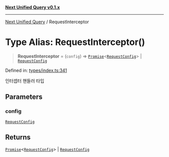 [**Next Unified Query v0.1.x**](../README.md)

***

[Next Unified Query](../globals.md) / RequestInterceptor

# Type Alias: RequestInterceptor()

> **RequestInterceptor** = (`config`) => [`Promise`](https://developer.mozilla.org/docs/Web/JavaScript/Reference/Global_Objects/Promise)\<[`RequestConfig`](../interfaces/RequestConfig.md)\> \| [`RequestConfig`](../interfaces/RequestConfig.md)

Defined in: [types/index.ts:341](https://github.com/newExpand/next-unified-query/blob/main/packages/core/src/types/index.ts#L341)

인터셉터 핸들러 타입

## Parameters

### config

[`RequestConfig`](../interfaces/RequestConfig.md)

## Returns

[`Promise`](https://developer.mozilla.org/docs/Web/JavaScript/Reference/Global_Objects/Promise)\<[`RequestConfig`](../interfaces/RequestConfig.md)\> \| [`RequestConfig`](../interfaces/RequestConfig.md)
